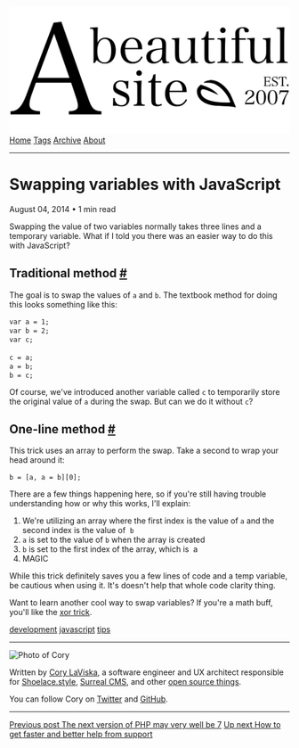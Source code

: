 <a href="../../index.html" class="header-link"><img src="../../images/logos/wordmark.svg" alt="A Beautiful Site" class="wordmark" /></a> <a href="../../index.html" class="nav-item">Home</a> <a href="../../tags/index.html" class="nav-item">Tags</a> <a href="../index.html" class="nav-item">Archive</a> <a href="../../about/index.html" class="nav-item">About</a>

------------------------------------------------------------------------

Swapping variables with JavaScript
==================================

August 04, 2014 • 1 min read

Swapping the value of two variables normally takes three lines and a temporary variable. What if I told you there was an easier way to do this with JavaScript?

Traditional method <a href="#traditional-method" class="direct-link">#</a>
--------------------------------------------------------------------------

The goal is to swap the values of `a` and `b`. The textbook method for doing this looks something like this:

    var a = 1; 
    var b = 2;
    var c;

    c = a;
    a = b;
    b = c;

Of course, we've introduced another variable called `c` to temporarily store the original value of `a` during the swap. But can we do it without `c`?

One-line method <a href="#one-line-method" class="direct-link">#</a>
--------------------------------------------------------------------

This trick uses an array to perform the swap. Take a second to wrap your head around it:

    b = [a, a = b][0];

There are a few things happening here, so if you're still having trouble understanding how or why this works, I'll explain:

1.  We're utilizing an array where the first index is the value of `a` and the second index is the value of  `b`
2.  `a` is set to the value of `b` when the array is created
3.  `b` is set to the first index of the array, which is  a
4.  MAGIC

While this trick definitely saves you a few lines of code and a temp variable, be cautious when using it. It's doesn't help that whole code clarity thing.

Want to learn another cool way to swap variables? If you're a math buff, you'll like the [xor trick](http://chris-taylor.github.io/blog/2013/02/25/xor-trick/).

<a href="../../tags/development/index.html" class="post-tag">development</a> <a href="../../tags/javascript/index.html" class="post-tag">javascript</a> <a href="../../tags/tips/index.html" class="post-tag">tips</a>

------------------------------------------------------------------------

<img src="http://0.gravatar.com/avatar/bf1b3b95fd5b096a3592247c29667b33?s=512" alt="Photo of Cory" class="avatar avatar-small" />

Written by [Cory LaViska](../../index-4.html), a software engineer and UX architect responsible for [Shoelace.style](https://shoelace.style/), [Surreal CMS](https://www.surrealcms.com/), and other [open source things](https://github.com/claviska).

You can follow Cory on [Twitter](https://twitter.com/bgooonz) and [GitHub](https://github.com/claviska).

------------------------------------------------------------------------

<a href="../the-next-version-of-php-may-very-well-be-7/index.html" class="post-nav-previous"><span class="small">Previous post</span> The next version of PHP may very well be 7</a> <a href="../how-to-get-faster-and-better-help-from-support/index.html" class="post-nav-next"><span class="small">Up next</span> How to get faster and better help from support</a>
